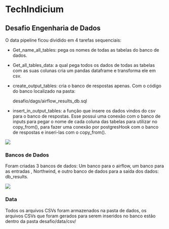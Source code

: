 # TechIndicium
<h2>  Desafio Engenharia de Dados </h2> 

O data pipeline ficou dividido em 4 tarefas sequenciais: 
  - Get_name_all_tables: pega os nomes de todas as tabelas do banco de dados.
  - Get_all_tables_data: a qual pega todos os dados de todas as tabelas com as suas colunas cria um pandas dataframe e transforma ele em csv.
  - create_output_tables: cria o banco de respostas apenas. Com o código do banco localizado na pasta: 
  
    desafio/dags/airflow_results_db.sql
  - insert_in_output_tables: a função que insere os dados vindos do csv para o banco de respostas. Esse possui uma conexão com o banco de inputs para pegar o nome de cada coluna das tabelas para utilizar no copy_from(), para fazer uma conexão por postgresHook com o banco de respostas e inseri-las com o copy_from().

<img src = https://user-images.githubusercontent.com/46203330/220226885-a088a002-ca73-43e4-9f2a-d35d8c568412.jpg />

<h3> Bancos de Dados </h3>

Foram criadas 3 bancos de dados: Um banco para o airflow, um banco para as entradas , Northwind, e outro banco de dados para a saída dos dados: db_results.

<img src = https://user-images.githubusercontent.com/46203330/220227658-d25695a2-daac-40d7-a7d2-02a306a2edde.png />

<h3> Data </h3>

Todos os arquivos CSVs foram armazenados na pasta de dados, os arquivos CSVs que foram gerados para serem inseridos no banco estão dentro da pasta
    desafio/data/csv/


